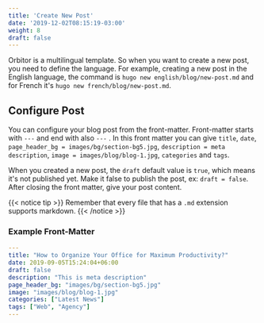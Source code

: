 ```yaml
---
title: 'Create New Post'
date: '2019-12-02T08:15:19-03:00'
weight: 8
draft: false
---
```


Orbitor is a multilingual template. So when you want to create a new post, you need to define the language. For example, creating a new post in the English language, the command is `hugo new english/blog/new-post.md` and for French it's `hugo new french/blog/new-post.md`.

## Configure Post

You can configure your blog post from the front-matter. Front-matter starts with `---` and end with also `---` . In this front matter you can give `title`, `date`, `page_header_bg = images/bg/section-bg5.jpg`, `description = meta description`, `image = images/blog/blog-1.jpg`, `categories` and `tags`.

When you created a new post, the `draft` default value is `true`, which means it's not published yet. Make it false to publish the post, ex: `draft = false`.
After closing the front matter, give your post content. 

{{< notice tip >}}
Remember that every file that has a `.md` extension supports markdown.
{{< /notice >}}

### Example Front-Matter

```yml
---
title: "How to Organize Your Office for Maximum Productivity?"
date: 2019-09-05T15:24:04+06:00
draft: false
description: "This is meta description"
page_header_bg: "images/bg/section-bg5.jpg"
image: "images/blog/blog-1.jpg"
categories: ["Latest News"]
tags: ["Web", "Agency"]
---
```
